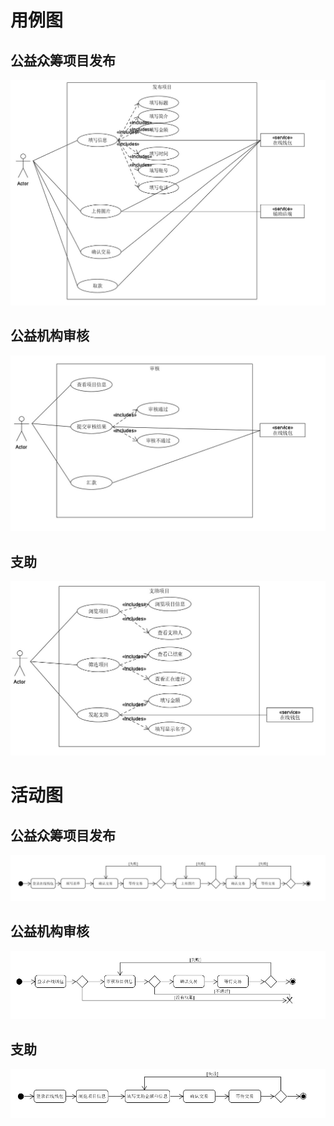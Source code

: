 # 用例图

## 公益众筹项目发布

![](https://github.com/Vilinz/CrowdfundingDAppDocs/raw/master/imgs/4-2-1.jpg)

## 公益机构审核

![](https://github.com/Vilinz/CrowdfundingDAppDocs/raw/master/imgs/4-2-3.jpg)

## 支助

![](https://github.com/Vilinz/CrowdfundingDAppDocs/raw/master/imgs/4-2-2.jpg)

# 活动图

## 公益众筹项目发布

![](https://github.com/Vilinz/CrowdfundingDAppDocs/raw/master/imgs/4-2-4.jpg)

## 公益机构审核

![](https://github.com/Vilinz/CrowdfundingDAppDocs/raw/master/imgs/4-2-6.jpg)

## 支助

![](https://github.com/Vilinz/CrowdfundingDAppDocs/raw/master/imgs/4-2-5.jpg)